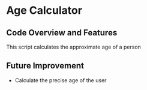 # Age Calculator

## Code Overview and Features
This script calculates the approximate age of a person

## Future Improvement
- Calculate the precise age of the user

